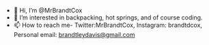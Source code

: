 - 👋 Hi, I’m @MrBrandtCox
- 👀 I’m interested in backpacking, hot springs, and of course coding.
- 📫 How to reach me- Twitter:MrBrandtCox, Instagram: brandtdcox, Personal email: brandtleydavis@gmail.com   
